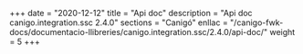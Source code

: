 +++
date        = "2020-12-12"
title       = "Api doc"
description = "Api doc canigo.integration.ssc 2.4.0"
sections    = "Canigó"
enllac		= "/canigo-fwk-docs/documentacio-llibreries/canigo.integration.ssc/2.4.0/api-doc/"
weight		= 5
+++
